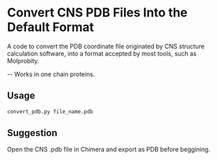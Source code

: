 # Convert CNS PDB Files Into the Default Format

A code to convert the PDB coordinate file originated by CNS structure calculation software, into a format accepted by most tools, such as Molprobity.

-- Works in one chain proteins.

## Usage
```python
convert_pdb.py file_name.pdb
```
## Suggestion
Open the CNS .pdb file in Chimera and export as PDB before beggining.
